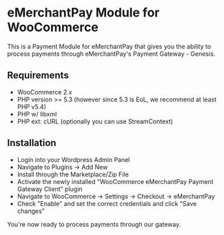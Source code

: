 eMerchantPay Module for WooCommerce
===================================

This is a Payment Module for eMerchantPay that gives you the ability to process payments through eMerchantPay's Payment Gateway - Genesis.

Requirements
------------

* WooCommerce 2.x
* PHP version >= 5.3 (however since 5.3 is EoL, we recommend at least PHP v5.4)
* PHP w/ libxml
* PHP ext: cURL (optionally you can use StreamContext)

Installation
------------

* Login into your Wordpress Admin Panel
* Navigate to Plugins -> Add New
* Install through the Marketplace/Zip File
* Activate the newly installed "WooCommerce eMerchantPay Payment Gateway Client" plugin
* Navigate to WooCommerce -> Settings -> Checkout -> eMerchantPay
* Check "Enable" and set the correct credentials and click "Save changes"

You're now ready to process payments through our gateway.
